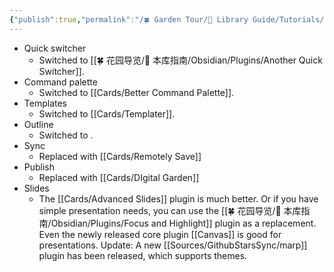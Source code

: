 ```yaml
---
{"publish":true,"permalink":"/🍀 Garden Tour/🧰 Library Guide/Tutorials/Advanced third-party plugins that replace the core plugins enabled in this library.md","title":"Advanced third-party plugins that replace the core plugins enabled in this library","created":"2023-03-02","modified":"2023-03-14","published":"2025-07-09T09:43:18.654+08:00","cssclasses":""}
---
```



- Quick switcher
	- Switched to [[🍀 花园导览/🧰 本库指南/Obsidian/Plugins/Another Quick Switcher]].
- Command palette
	- Switched to [[Cards/Better Command Palette]].
- Templates
	- Switched to [[Cards/Templater]].
- Outline
	- Switched to .
- Sync
	- Replaced with [[Cards/Remotely Save]]
- Publish
	- Replaced with [[Cards/DIgital Garden]]
- Slides
	- The [[Cards/Advanced Slides]] plugin is much better. Or if you have simple presentation needs, you can use the [[🍀 花园导览/🧰 本库指南/Obsidian/Plugins/Focus and Highlight]] plugin as a replacement. Even the newly released core plugin [[Canvas]] is good for presentations. Update: A new [[Sources/GithubStarsSync/marp]] plugin has been released, which supports themes. 
